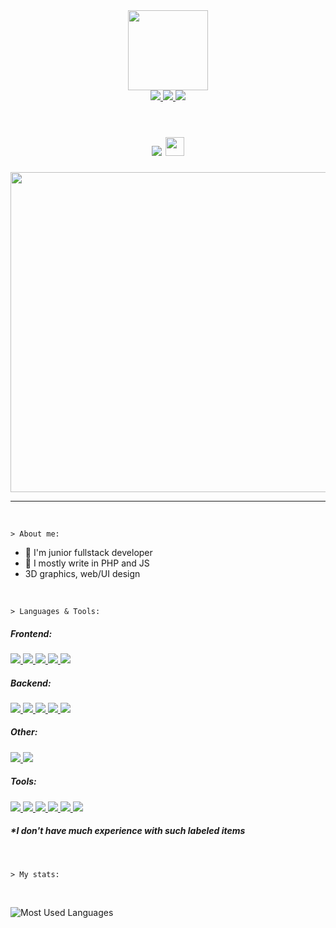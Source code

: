 <div align="center">
  <img src="https://user-images.githubusercontent.com/61974579/162792523-42de3aa4-6380-4337-98ff-744bbd3a0210.png" width="128px" />
</div>

<div align=center>
  <a href="https://www.linkedin.com/in/maciej-gawrysiak">
    <img src="https://img.shields.io/badge/LinkedIn-blue?logo=linkedin&logoColor=white&style=for-the-badge" />
  </a>
  <a href="mailto:gawrysiak.maciej@pm.me">
    <img src="https://img.shields.io/badge/EMAIL-red?logo=protonmail&logoColor=white&style=for-the-badge" />
  </a>
  <a href="https://www.t.me/MASSHUU">
    <img src="https://img.shields.io/badge/TELEGRAM-blue?logo=telegram&logoColor=white&style=for-the-badge" />
  </a>
</div>

<br />

<h1 align=center>
  <img src="https://readme-typing-svg.herokuapp.com?font=Poppins&size=24&color=FFFFFF&center=true&vCenter=true&width=135&height=35&lines=Hello+There!" />
  <img src="https://media.giphy.com/media/hvRJCLFzcasrR4ia7z/giphy.gif" width="30px"/>
</h1>

<div align="center">
  <img src="https://user-images.githubusercontent.com/61974579/162798220-de003301-338b-4496-a123-127e948f9cb3.png" width="512px" />
</div>

<hr />
<br />

```text
> About me:
```

- 🌱 I'm junior fullstack developer
- 🔭 I mostly write in PHP and JS
- 3D graphics, web/UI design

<br />

```text
> Languages & Tools:
```

<div>
  <h5>Frontend:</h5>
  <a href="https://www.linkedin.com/in/maciej-gawrysiak">
    <img src="https://img.shields.io/badge/HTML5-blue?logoColor=white&style=for-the-badge" />
  </a>
  <a href="mailto:gawrysiak.maciej@pm.me">
    <img src="https://img.shields.io/badge/CSS/SCSS-red?logoColor=white&style=for-the-badge" />
  </a>
  <a href="https://www.t.me/MASSHUU">
    <img src="https://img.shields.io/badge/JavaScript-blue?logoColor=white&style=for-the-badge" />
  </a>
  <a href="mailto:gawrysiak.maciej@pm.me">
    <img src="https://img.shields.io/badge/jQuery-red?logoColor=white&style=for-the-badge" />
  </a>
  <a href="https://www.t.me/MASSHUU">
    <img src="https://img.shields.io/badge/Vue.js*-blue?logoColor=white&style=for-the-badge" />
  </a>
</div>

<div>
  <h5>Backend:</h5>
  <a href="https://www.linkedin.com/in/maciej-gawrysiak">
    <img src="https://img.shields.io/badge/PHP-blue?logoColor=white&style=for-the-badge" />
  </a>
  <a href="mailto:gawrysiak.maciej@pm.me">
    <img src="https://img.shields.io/badge/Laravel-red?logoColor=white&style=for-the-badge" />
  </a>
  <a href="https://www.t.me/MASSHUU">
    <img src="https://img.shields.io/badge/SQL-blue?logoColor=white&style=for-the-badge" />
  </a>
  <a href="mailto:gawrysiak.maciej@pm.me">
    <img src="https://img.shields.io/badge/MariaDB-red?logoColor=white&style=for-the-badge" />
  </a>
  <a href="https://www.t.me/MASSHUU">
    <img src="https://img.shields.io/badge/React*/ReactNative*-blue?logoColor=white&style=for-the-badge" />
  </a>
</div>

<div>
  <h5>Other:</h5>
  <a href="https://www.linkedin.com/in/maciej-gawrysiak">
    <img src="https://img.shields.io/badge/Python-blue?logoColor=white&style=for-the-badge" />
  </a>
  <a href="mailto:gawrysiak.maciej@pm.me">
    <img src="https://img.shields.io/badge/C++-red?logoColor=white&style=for-the-badge" />
  </a>
</div>

<div>
  <h5>Tools:</h5>
  <a href="https://www.linkedin.com/in/maciej-gawrysiak">
    <img src="https://img.shields.io/badge/Composer/NPM-blue?logoColor=white&style=for-the-badge" />
  </a>
  <a href="mailto:gawrysiak.maciej@pm.me">
    <img src="https://img.shields.io/badge/GitHub-red?logoColor=white&style=for-the-badge" />
  </a>
  <a href="https://www.t.me/MASSHUU">
    <img src="https://img.shields.io/badge/Photoshop-blue?logoColor=white&style=for-the-badge" />
  </a>
  <a href="mailto:gawrysiak.maciej@pm.me">
    <img src="https://img.shields.io/badge/Figma-red?logoColor=white&style=for-the-badge" />
  </a>
  <a href="https://www.t.me/MASSHUU">
    <img src="https://img.shields.io/badge/Blender-blue?logoColor=white&style=for-the-badge" />
  </a>
  <a href="mailto:gawrysiak.maciej@pm.me">
    <img src="https://img.shields.io/badge/DaVinci Resolve-red?logoColor=white&style=for-the-badge" />
  </a>
</div>

##### \*I don't have much experience with such labeled items

<br />

```text
> My stats:
```

<br />

![Most Used Languages](https://github-readme-stats.vercel.app/api/top-langs/?username=MASSHUU12&theme=radical)
